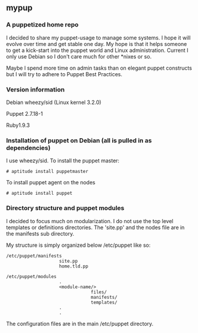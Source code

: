 ## mypup

### A puppetized home repo

I decided to share my puppet-usage to manage some systems. 
I hope it will evolve over time and get stable one day.
My hope is that it helps someone to get a kick-start into the puppet world
and Linux administration. Current I only use Debian so I don't care much for
other *nixes or so.

Maybe I spend more time on admin tasks than on elegant puppet constructs but
I will try to adhere to Puppet Best Practices.

### Version information

Debian wheezy/sid (Linux kernel 3.2.0)

Puppet 2.7.18-1

Ruby1.9.3

### Installation of puppet on Debian (all is pulled in as dependencies)

I use wheezy/sid. To install the puppet master:

    # aptitude install puppetmaster
    
To install puppet agent on the nodes
    
    # aptitude install puppet


### Directory structure and puppet modules

I decided to focus much on modularization. I do not use
the top level templates or definitions directories. The 'site.pp'
and the nodes file are in the manifests sub directory.

My structure is simply organized below /etc/puppet like so:

    /etc/puppet/manifests
                        site.pp
                        home.tld.pp
                        
    /etc/puppet/modules                    
                        .
                        <module-name/>
                                    files/
                                    manifests/
                                    templates/
                        .
                        .

The configuration files are in the main /etc/puppet directory.

